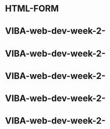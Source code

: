 # HTML-FORM
# VIBA-web-dev-week-2-
# VIBA-web-dev-week-2-
# VIBA-web-dev-week-2-
# VIBA-web-dev-week-2-
# VIBA-web-dev-week-2-
